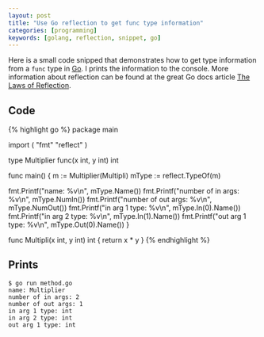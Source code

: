 ```yaml
---
layout: post
title: "Use Go reflection to get func type information"
categories: [programming]
keywords: [golang, reflection, snippet, go]
---
```


Here is a small code snipped that demonstrates how to get type information
from a `func` type in [Go](http://golang.org "Go's homepage"). I prints the
information to the console. More information about reflection can be found at
the great Go docs article [The Laws of Reflection](http://golang.org/doc/articles/laws_of_reflection.html).


## Code

{% highlight go %}
package main

import (
  "fmt"
  "reflect"
)

type Multiplier func(x int, y int) int

func main() {
  m := Multiplier(Multipli)
  mType := reflect.TypeOf(m)

  fmt.Printf("name: %v\n", mType.Name())
  fmt.Printf("number of in args: %v\n", mType.NumIn())
  fmt.Printf("number of out args: %v\n", mType.NumOut())
  fmt.Printf("in arg 1 type: %v\n", mType.In(0).Name())
  fmt.Printf("in arg 2 type: %v\n", mType.In(1).Name())
  fmt.Printf("out arg 1 type: %v\n", mType.Out(0).Name())
}

func Multipli(x int, y int) int {
  return x * y
}
{% endhighlight %}

## Prints

    $ go run method.go
    name: Multiplier
    number of in args: 2
    number of out args: 1
    in arg 1 type: int
    in arg 2 type: int
    out arg 1 type: int
